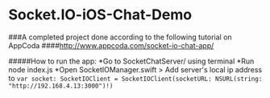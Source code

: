 # Socket.IO-iOS-Chat-Demo

###A completed project done according to the following tutorial on AppCoda
####http://www.appcoda.com/socket-io-chat-app/

#####How to run the app:
*Go to SocketChatServer/ using terminal
*Run node index.js
*Open SocketIOManager.swift > Add server's local ip address to 
```var socket: SocketIOClient = SocketIOClient(socketURL: NSURL(string: "http://192.168.4.13:3000")!)```
